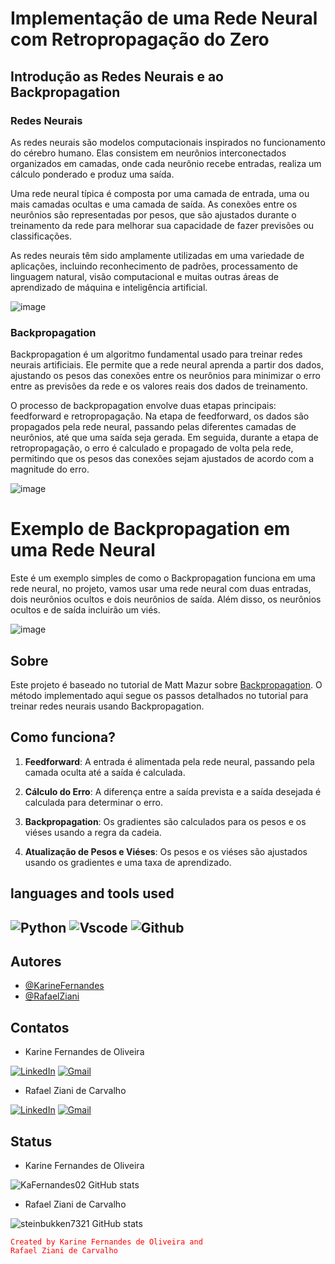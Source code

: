 # Implementação de uma Rede Neural com Retropropagação do Zero

## Introdução as Redes Neurais e ao Backpropagation

### Redes Neurais
As redes neurais são modelos computacionais inspirados no funcionamento do cérebro humano. Elas consistem em neurônios interconectados organizados em camadas, onde cada neurônio recebe entradas, realiza um cálculo ponderado e produz uma saída.

Uma rede neural típica é composta por uma camada de entrada, uma ou mais camadas ocultas e uma camada de saída. As conexões entre os neurônios são representadas por pesos, que são ajustados durante o treinamento da rede para melhorar sua capacidade de fazer previsões ou classificações.

As redes neurais têm sido amplamente utilizadas em uma variedade de aplicações, incluindo reconhecimento de padrões, processamento de linguagem natural, visão computacional e muitas outras áreas de aprendizado de máquina e inteligência artificial.

![image](https://github.com/steinbukken7321/backpropagation/assets/83385968/f1414cdf-85a4-4891-b17a-45b03d70f50d)

### Backpropagation
Backpropagation é um algoritmo fundamental usado para treinar redes neurais artificiais. Ele permite que a rede neural aprenda a partir dos dados, ajustando os pesos das conexões entre os neurônios para minimizar o erro entre as previsões da rede e os valores reais dos dados de treinamento.

O processo de backpropagation envolve duas etapas principais: feedforward e retropropagação. Na etapa de feedforward, os dados são propagados pela rede neural, passando pelas diferentes camadas de neurônios, até que uma saída seja gerada. Em seguida, durante a etapa de retropropagação, o erro é calculado e propagado de volta pela rede, permitindo que os pesos das conexões sejam ajustados de acordo com a magnitude do erro.

![image](https://github.com/steinbukken7321/backpropagation/assets/83385968/8cb303b7-5a13-4176-aab0-ef35ad6f6518)



# Exemplo de Backpropagation em uma Rede Neural

Este é um exemplo simples de como o Backpropagation funciona em uma rede neural, no projeto, vamos usar uma rede neural com duas entradas, dois neurônios ocultos e dois neurônios de saída. Além disso, os neurônios ocultos e de saída incluirão um viés.

![image](https://github.com/steinbukken7321/backpropagation/assets/83385968/55024fac-4613-47d2-bba0-566b82797fbc)

## Sobre

Este projeto é baseado no tutorial de Matt Mazur sobre [Backpropagation](https://mattmazur.com/2015/03/17/a-step-by-step-backpropagation-example/). O método implementado aqui segue os passos detalhados no tutorial para treinar redes neurais usando Backpropagation.

## Como funciona?

1. **Feedforward**: A entrada é alimentada pela rede neural, passando pela camada oculta até a saída é calculada.

2. **Cálculo do Erro**: A diferença entre a saída prevista e a saída desejada é calculada para determinar o erro.

3. **Backpropagation**: Os gradientes são calculados para os pesos e os viéses usando a regra da cadeia.

4. **Atualização de Pesos e Viéses**: Os pesos e os viéses são ajustados usando os gradientes e uma taxa de aprendizado.


## languages ​​and tools used
![Python](https://img.shields.io/badge/Python-FFD43B?style=for-the-badge&logo=python&logoColor=blue)
![Vscode](https://img.shields.io/badge/VSCode-0078D4?style=for-the-badge&logo=visual%20studio%20code&logoColor=white)
![Github](https://img.shields.io/badge/GitHub-100000?style=for-the-badge&logo=github&logoColor=white)
---

## Autores

- [@KarineFernandes](https://github.com/KaFernandes02)
- [@RafaelZiani](https://www.github.com/steinbukken7321)


## Contatos
- Karine Fernandes de Oliveira

[![LinkedIn](https://img.shields.io/badge/LinkedIn-7FFF00?style=for-the-badge&logo=linkedin&logoColor=000000)](https://www.linkedin.com/in/karine-fernandes-97377919b/)
[![Gmail](https://img.shields.io/badge/Gmail-7FFF00?style=for-the-badge&logo=gmail&logoColor=000000)](mailto:karinefo02@hotmail.com)

- Rafael Ziani de Carvalho

[![LinkedIn](https://img.shields.io/badge/LinkedIn-000080?style=for-the-badge&logo=linkedin&logoColor=000000)](https://www.linkedin.com/in/rafael-ziani-de-carvalho-a4546723a/)
[![Gmail](https://img.shields.io/badge/Gmail-000080?style=for-the-badge&logo=gmail&logoColor=000000)](mailto:Rafael.ziani1@gmail.com)

## Status
- Karine Fernandes de Oliveira

![KaFernandes02 GitHub stats](https://github-readme-stats.vercel.app/api?username=KaFernandes02&theme=chartreuse-dark&show_icons=true)

- Rafael Ziani de Carvalho

![steinbukken7321 GitHub stats](https://github-readme-stats.vercel.app/api?username=steinbukken7321&theme=tokyonight&show_icons=true)


<code style="color : red">Created by Karine Fernandes de Oliveira and Rafael Ziani de Carvalho</code>
